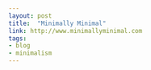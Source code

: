 ```yaml
---
layout: post
title:  "Minimally Minimal"
link: http://www.minimallyminimal.com
tags:
- blog
- minimalism
---
```

